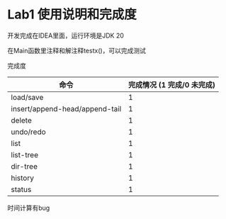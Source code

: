 # Lab1 使用说明和完成度

开发完成在IDEA里面，运行环境是JDK 20

在Main函数里注释和解注释testx()，可以完成测试

完成度

| 命令                             | 完成情况 (1 完成/0 未完成) |
|--------------------------------|-------------------|
| load/save                      | 1                 |
| insert/append-head/append-tail | 1                 |
| delete                         | 1                 |
| undo/redo                      | 1                 |
| list                           | 1                 |
| list-tree                      | 1                 |
| dir-tree                       | 1                 |
| history                        | 1                 |
| status                         | 1                 |

时间计算有bug
